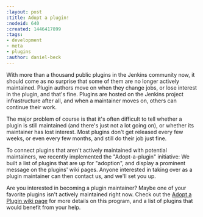 ```yaml
---
:layout: post
:title: Adopt a plugin!
:nodeid: 640
:created: 1446417899
:tags:
- development
- meta
- plugins
:author: daniel-beck
---
```

With more than a thousand public plugins in the Jenkins community now, it should come as no surprise that some of them are no longer actively maintained. Plugin authors move on when they change jobs, or lose interest in the plugin, and that's fine. Plugins are hosted on the Jenkins project infrastructure after all, and when a maintainer moves on, others can continue their work.

The major problem of course is that it's often difficult to tell whether a plugin is still maintained (and there's just not a lot going on), or whether its maintainer has lost interest. Most plugins don't get released every few weeks, or even every few months, and still do their job just fine.

To connect plugins that aren't actively maintained with potential maintainers, we recently implemented the "Adopt-a-plugin" initiative: We built a list of plugins that are up for "adoption", and display a prominent message on the plugins' wiki pages. Anyone interested in taking over as a plugin maintainer can then contact us, and we'll set you up.

Are you interested in becoming a plugin maintainer? Maybe one of your favorite plugins isn't actively maintained right now. Check out the [Adopt a Plugin wiki page](https://wiki.jenkins.io/display/JENKINS/Adopt+a+Plugin) for more details on this program, and a list of plugins that would benefit from your help.
